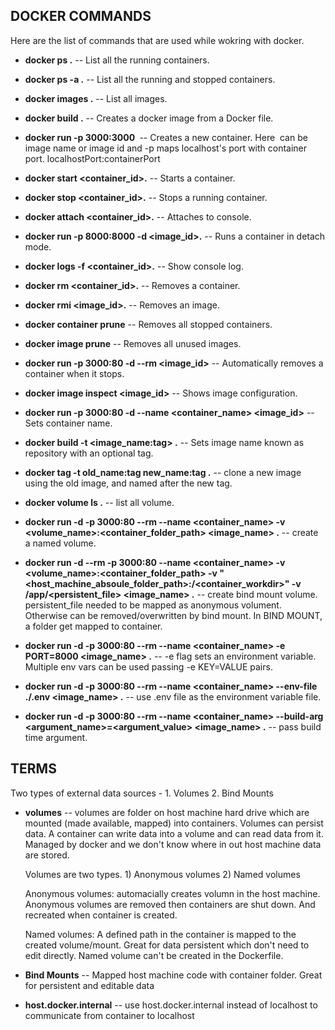 ## DOCKER COMMANDS

Here are the list of commands that are used while wokring with docker.

- **docker ps .** -- List all the running containers.

- **docker ps -a .** -- List all the running and stopped containers.

- **docker images .** -- List all images.

- **docker build .** -- Creates a docker image from a Docker file.

- **docker run -p 3000:3000 <image>** -- Creates a new container. Here <image> can be image name or image id and -p
  maps localhost's port with container port. localhostPort:containerPort

- **docker start <container_id>.** -- Starts a container.

- **docker stop <container_id>.** -- Stops a running container.

- **docker attach <container_id>.** -- Attaches to console.

- **docker run -p 8000:8000 -d <image_id>.** -- Runs a container in detach mode.

- **docker logs -f <container_id>.** -- Show console log.

- **docker rm <container_id>.** -- Removes a container.

- **docker rmi <image_id>.** -- Removes an image.

- **docker container prune** -- Removes all stopped containers.

- **docker image prune** -- Removes all unused images.

- **docker run -p 3000:80 -d --rm <image_id>** -- Automatically removes a container when it stops.

- **docker image inspect <image_id>** -- Shows image configuration.

- **docker run -p 3000:80 -d --name <container_name> <image_id>** -- Sets container name.

- **docker build -t <image_name:tag> .** -- Sets image name known as repository with an optional tag.

- **docker tag -t old_name:tag new_name:tag .** -- clone a new image using the old image, and named after the new tag.

- **docker volume ls .** -- list all volume.

- **docker run -d -p 3000:80 --rm --name <container_name> -v <volume_name>:<container_folder_path> <image_name> .** -- create a named volume.

- **docker run -d --rm -p 3000:80 --name <container_name> -v <volume_name>:<container_folder_path> -v "<host_machine_absoule_folder_path>:/<container_workdir>" -v /app/<persistent_file> <image_name> .** -- create bind mount volume. persistent_file needed to be mapped as anonymous volument. Otherwise can be removed/overwritten by bind mount. In BIND MOUNT, a folder get mapped to container.

- **docker run -d -p 3000:80 --rm --name <container_name> -e PORT=8000 <image_name> .** -- -e flag sets an environment variable. Multiple env vars can be used passing -e KEY=VALUE pairs.

- **docker run -d -p 3000:80 --rm --name <container_name> --env-file ./.env <image_name> .** -- use .env file as the environment variable file.

- **docker run -d -p 3000:80 --rm --name <container_name> --build-arg <argument_name>=<argument_value> <image_name> .** -- pass build time argument.

## TERMS

Two types of external data sources - 1. Volumes 2. Bind Mounts

- **volumes** -- volumes are folder on host machine hard drive which are mounted (made available, mapped) into containers.
  Volumes can persist data. A container can write data into a volume and can read data from it. Managed by docker and we don't know where in out host machine data are stored.

  Volumes are two types. 1) Anonymous volumes 2) Named volumes

  Anonymous volumes: automacially creates volumn in the host machine. Anonymous volumes are removed then containers are shut down. And recreated when container is created.

  Named volumes: A defined path in the container is mapped to the created volume/mount. Great for data persistent which
  don't need to edit directly. Named volume can't be created in the Dockerfile.

- **Bind Mounts** -- Mapped host machine code with container folder. Great for persistent and editable data

- **host.docker.internal** -- use host.docker.internal instead of localhost to communicate from container to localhost
